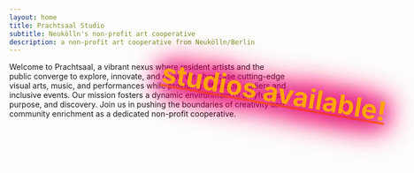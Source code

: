 ```yaml
---
layout: home
title: Prachtsaal Studio
subtitle: Neukölln's non-profit art cooperative
description: a non-profit art cooperative from Neukölln/Berlin
---
```

Welcome to Prachtsaal, a vibrant nexus where resident artists and the public converge to explore, innovate, and grow. We showcase cutting-edge visual arts, music, and performances while providing affordable ateliers and inclusive events. Our mission fosters a dynamic environment of playfulness, purpose, and discovery. Join us in pushing the boundaries of creativity and community enrichment as a dedicated non-profit cooperative.

<a href="/news/2024/08/26/open-call.html" style="position: absolute; right: 1em; top: 4em; color: orange; rotate: 10deg; font-size: xxx-large; font-weight: bold; text-shadow: 0 0 30px #e60073, 0 0 40px #e60073, 0 0 50px #e60073, 0 0 60px #e60073, 0 0 70px #e60073;">studios available!</a>
